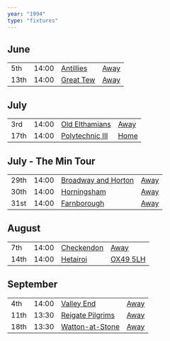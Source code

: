 ```yaml
---
year: "1994"
type: "fixtures"
---
```


## June

|  |  |  |  |
|:---|:---|:---|:---|
| 5th | 14:00 | [Antillies](/1994/antillies) | [Away](https://goo.gl/maps/ks8yS9JE9TbsZQmP8) |
| 13th | 14:00 | [Great Tew](/1994/great-tew) | [Away](https://goo.gl/maps/WKA952je5NgxW3sQ7) |

## July

|  |  |  |  |
|:---|:---|:---|:---|
| 3rd | 14:00 | [Old Elthamians](/1994/old-elthamians) | [Away](https://goo.gl/maps/FQbBNZQTFggEmhfv9) |
| 17th | 14:00 | [Polytechnic III](/1994/polytechnic-iii) | [Home]() |

## July - The Min Tour

|  |  |  |  |
|:---|:---|:---|:---|
| 29th | 14:00 | [Broadway and Horton](/1994/broadway-and-horton) | [Away](https://goo.gl/maps/orv3RETHUX95dBWv7) |
| 30th | 14:00 | [Horningsham](/1994/horningsham) | [Away](https://goo.gl/maps/SNpXcsajYDXfjmff7) |
| 31st | 14:00 | [Farnborough](/1994/farnborough) | [Away]() |

## August

|  |  |  |  |
|:---|:---|:---|:---|
| 7th | 14:00 | [Checkendon](/1994/checkendon) | [Away](https://goo.gl/maps/GcBgp8cVai553Rwb9) |
| 14th | 14:00 | [Hetairoi](/1994/hetairoi) | [OX49 5LH](https://goo.gl/maps/CGgpPNyQhotADDFs9) |

## September

|  |  |  |  |
|:---|:---|:---|:---|
| 4th | 14:00 | [Valley End](/1994/valley-end) | [Away](https://goo.gl/maps/nmiXsK8NVvZtpB1GA) |
| 11th | 13:30 | [Reigate Pilgrims](/1994/reigate-pilgrims) | [Away](https://goo.gl/maps/z54KDhWLtQreY6xy9) |
| 18th | 13:30 | [Watton-at-Stone](/1994/watton-at-stone) | [Away](https://goo.gl/maps/JPBQawMsjLgYtVHk9) |